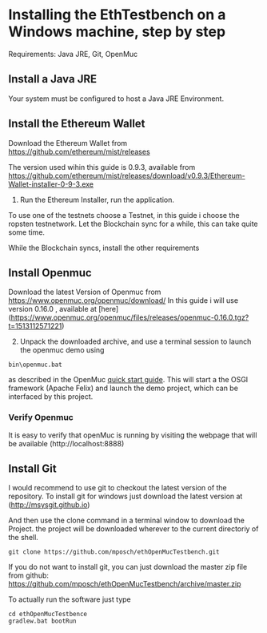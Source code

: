 # Installing the EthTestbench on a Windows machine, step by step
Requirements: Java JRE, Git, OpenMuc

## Install a Java JRE
 
Your system must be configured to host a Java JRE Environment. 
 
## Install the Ethereum Wallet
Download the Ethereum Wallet from https://github.com/ethereum/mist/releases

The version used wihin this guide is 0.9.3, available from https://github.com/ethereum/mist/releases/download/v0.9.3/Ethereum-Wallet-installer-0-9-3.exe

1) Run the Ethereum Installer, run the application. 

To use one of the testnets choose a Testnet, in this guide i choose the ropsten testnetwork. 
Let the Blockchain sync for a while, this can take quite some time. 

While the Blockchain syncs, install the other requirements

## Install Openmuc

Download the latest Version of Openmuc from https://www.openmuc.org/openmuc/download/
In this guide i will use version 0.16.0 , available at [here] (https://www.openmuc.org/openmuc/files/releases/openmuc-0.16.0.tgz?t=1513112571221)

2) Unpack the downloaded archive, and use a terminal session to launch the openmuc demo using 
```
bin\openmuc.bat
```
as described in the OpenMuc [quick start guide](https://www.openmuc.org/openmuc/user-guide/#_quick_start). 
This will start a the OSGI framework (Apache Felix) and launch the demo project, which can be interfaced by this project.
### Verify Openmuc
It is easy to verify that openMuc is running by visiting the webpage that will be available (http://localhost:8888)


## Install Git

I would recommend to use git to checkout the latest version of the repository. To install git for windows just download the latest version at (http://msysgit.github.io)

And then use the clone command in a terminal window to download the Project. the project will be downloaded wherever to the current directoriy of the shell. 
```
git clone https://github.com/mposch/ethOpenMucTestbench.git
```
If you do not want to install git, you can just download the master zip file from github: https://github.com/mposch/ethOpenMucTestbench/archive/master.zip

To actually run the software just type
```
cd ethOpenMucTestbence
gradlew.bat bootRun
```

